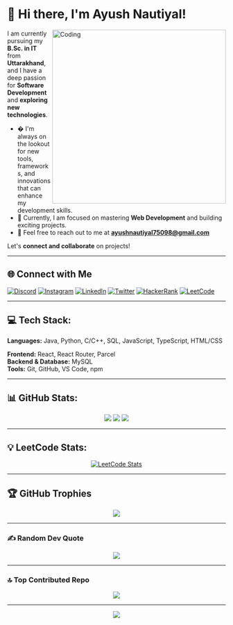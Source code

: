 # 👋 Hi there, I'm Ayush Nautiyal!

<img align="right" alt="Coding" width="400" src="https://user-images.githubusercontent.com/74038190/229223263-cf2e4b07-2615-4f87-9c38-e37600f8381a.gif">

I am currently pursuing my **B.Sc. in IT** from **Uttarakhand**, and I have a deep passion for **Software Development** and **exploring new technologies**.

- � I'm always on the lookout for new tools, frameworks, and innovations that can enhance my development skills.
- 🌱 Currently, I am focused on mastering **Web Development** and building exciting projects.
- 💬 Feel free to reach out to me at **ayushnautiyal75098@gmail.com**

Let's **connect and collaborate** on projects!

---

## 🌐 Connect with Me

[![Discord](https://img.shields.io/badge/Discord-5865F2?style=for-the-badge&logo=discord&logoColor=white)](https://discord.com/users/yourusername)
[![Instagram](https://img.shields.io/badge/Instagram-E4405F?style=for-the-badge&logo=instagram&logoColor=white)](https://instagram.com/ayushnautiyal)
[![LinkedIn](https://img.shields.io/badge/LinkedIn-0077B5?style=for-the-badge&logo=linkedin&logoColor=white)](https://linkedin.com/in/ayushnautiyal)
[![Twitter](https://img.shields.io/badge/Twitter-1DA1F2?style=for-the-badge&logo=twitter&logoColor=white)](https://twitter.com/ayushnautiyal)
[![HackerRank](https://img.shields.io/badge/HackerRank-00EA64?style=for-the-badge&logo=hackerrank&logoColor=white)](https://hackerrank.com/ayushnautiyal)
[![LeetCode](https://img.shields.io/badge/LeetCode-FFA116?style=for-the-badge&logo=leetcode&logoColor=white)](https://leetcode.com/ayushnautiyal16)

---

## 💻 Tech Stack:

**Languages:** Java, Python, C/C++, SQL, JavaScript, TypeScript, HTML/CSS

**Frontend:** React, React Router, Parcel  
**Backend & Database:** MySQL  
**Tools:** Git, GitHub, VS Code, npm

---

## 📊 GitHub Stats:

<div align="center">
  
![](https://github-readme-stats.vercel.app/api?username=ayushnautiyal-16&theme=dark&hide_border=false&include_all_commits=true&count_private=true)
![](https://github-readme-streak-stats.herokuapp.com/?user=ayushnautiyal-16&theme=dark&hide_border=false)
![](https://github-readme-stats.vercel.app/api/top-langs/?username=ayushnautiyal-16&theme=dark&hide_border=false&include_all_commits=true&count_private=true&layout=compact)

</div>

---

## 💡 LeetCode Stats:

<div align="center">

[![LeetCode Stats](https://leetcard.jacoblin.cool/ayushnautiyal16?theme=dark&font=Ubuntu&ext=heatmap)](https://leetcode.com/ayushnautiyal16)

</div>

---

## 🏆 GitHub Trophies

<div align="center">
  
![](https://github-profile-trophy.vercel.app/?username=ayushnautiyal-16&theme=radical&no-frame=false&no-bg=false&margin-w=4)

</div>

---

### ✍️ Random Dev Quote

<div align="center">
  
![](https://quotes-github-readme.vercel.app/api?type=horizontal&theme=radical)

</div>

---

### 🔝 Top Contributed Repo

<div align="center">
  
![](https://github-contributor-stats.vercel.app/api?username=ayushnautiyal-16&limit=5&theme=dark&combine_all_yearly_contributions=true)

</div>

---

<div align="center">

[![](https://visitcount.itsvg.in/api?id=ayushnautiyal-16&icon=0&color=0)](https://visitcount.itsvg.in)

</div>
